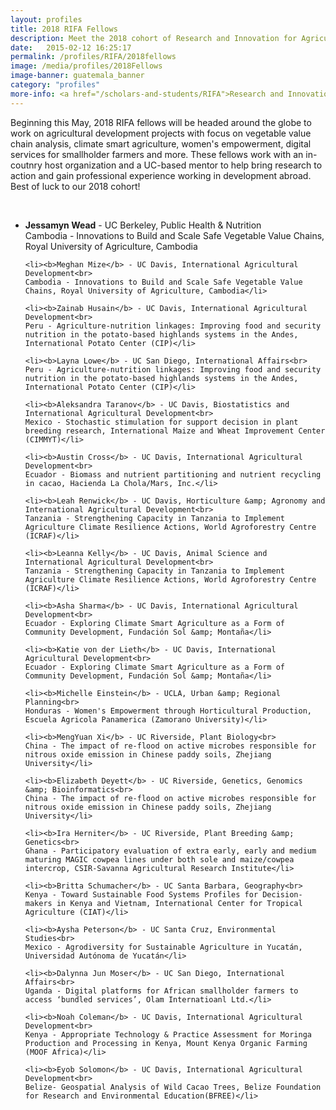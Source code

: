 ```yaml
---
layout: profiles
title: 2018 RIFA Fellows
description: Meet the 2018 cohort of Research and Innovation for Agriculture Fellows
date:   2015-02-12 16:25:17
permalink: /profiles/RIFA/2018fellows
image: /media/profiles/2018Fellows
image-banner: guatemala_banner
category: "profiles"
more-info: <a href="/scholars-and-students/RIFA">Research and Innovation Fellowship for Agriculture (RIFA)</a>
---
```

<p> Beginning this May, 2018 RIFA fellows will be headed around the globe to work on agricultural development projects with focus on vegetable value chain analysis, climate smart agriculture, women's empowerment, digital services for smallholder farmers and more. These fellows work with an in-coutnry host organization and a UC-based mentor to help bring research to action and gain professional experience working in development abroad. Best of luck to our 2018 cohort!</p><br>

<ul>
	<li><b>Jessamyn Wead</b> - UC Berkeley, Public Health &amp; Nutrition<br>
	Cambodia - Innovations to Build and Scale Safe Vegetable Value Chains, Royal University of Agriculture, Cambodia</li>

	<li><b>Meghan Mize</b> - UC Davis, International Agricultural Development<br>
	Cambodia - Innovations to Build and Scale Safe Vegetable Value Chains, Royal University of Agriculture, Cambodia</li>

	<li><b>Zainab Husain</b> - UC Davis, International Agricultural Development<br>
	Peru - Agriculture-nutrition linkages: Improving food and security nutrition in the potato-based highlands systems in the Andes, International Potato Center (CIP)</li>

	<li><b>Layna Lowe</b> - UC San Diego, International Affairs<br>
	Peru - Agriculture-nutrition linkages: Improving food and security nutrition in the potato-based highlands systems in the Andes, International Potato Center (CIP)</li>

	<li><b>Aleksandra Taranov</b> - UC Davis, Biostatistics and International Agricultural Development<br>
	Mexico - Stochastic stimulation for support decision in plant breeding research, International Maize and Wheat Improvement Center (CIMMYT)</li>

	<li><b>Austin Cross</b> - UC Davis, International Agricultural Development<br>
	Ecuador - Biomass and nutrient partitioning and nutrient recycling in cacao, Hacienda La Chola/Mars, Inc.</li>

	<li><b>Leah Renwick</b> - UC Davis, Horticulture &amp; Agronomy and International Agricultural Development<br>
	Tanzania - Strengthening Capacity in Tanzania to Implement Agriculture Climate Resilience Actions, World Agroforestry Centre (ICRAF)</li>

	<li><b>Leanna Kelly</b> - UC Davis, Animal Science and International Agricultural Development<br>
	Tanzania - Strengthening Capacity in Tanzania to Implement Agriculture Climate Resilience Actions, World Agroforestry Centre (ICRAF)</li>

	<li><b>Asha Sharma</b> - UC Davis, International Agricultural Development<br>
	Ecuador - Exploring Climate Smart Agriculture as a Form of Community Development, Fundación Sol &amp; Montaña</li>

	<li><b>Katie von der Lieth</b> - UC Davis, International Agricultural Development<br>
	Ecuador - Exploring Climate Smart Agriculture as a Form of Community Development, Fundación Sol &amp; Montaña</li>

	<li><b>Michelle Einstein</b> - UCLA, Urban &amp; Regional Planning<br>
	Honduras - Women's Empowerment through Horticultural Production, Escuela Agricola Panamerica (Zamorano University)</li>

	<li><b>MengYuan Xi</b> - UC Riverside, Plant Biology<br>
	China - The impact of re-flood on active microbes responsible for nitrous oxide emission in Chinese paddy soils, Zhejiang University</li>

	<li><b>Elizabeth Deyett</b> - UC Riverside, Genetics, Genomics &amp; Bioinformatics<br>
	China - The impact of re-flood on active microbes responsible for nitrous oxide emission in Chinese paddy soils, Zhejiang University</li>

	<li><b>Ira Herniter</b> - UC Riverside, Plant Breeding &amp; Genetics<br>
	Ghana - Participatory evaluation of extra early, early and medium maturing MAGIC cowpea lines under both sole and maize/cowpea intercrop, CSIR-Savanna Agricultural Research Institute</li>

	<li><b>Britta Schumacher</b> - UC Santa Barbara, Geography<br>
	Kenya - Toward Sustainable Food Systems Profiles for Decision-makers in Kenya and Vietnam, International Center for Tropical Agriculture (CIAT)</li>

	<li><b>Aysha Peterson</b> - UC Santa Cruz, Environmental Studies<br>
	Mexico - Agrodiversity for Sustainable Agriculture in Yucatán, Universidad Autónoma de Yucatán</li>

	<li><b>Dalynna Jun Moser</b> - UC San Diego, International Affairs<br>
	Uganda - Digital platforms for African smallholder farmers to access ‘bundled services’, Olam Internatioanl Ltd.</li>
	
	<li><b>Noah Coleman</b> - UC Davis, International Agricultural Development<br>
	Kenya - Appropriate Technology & Practice Assessment for Moringa Production and Processing in Kenya, Mount Kenya Organic Farming (MOOF Africa)</li>
	
	<li><b>Eyob Solomon</b> - UC Davis, International Agricultural Development<br>
	Belize- Geospatial Analysis of Wild Cacao Trees, Belize Foundation for Research and Environmental Education(BFREE)</li>
</ul>





